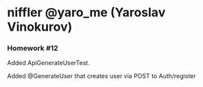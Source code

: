 
# niffler @yaro_me (Yaroslav Vinokurov)

### Homework #12

Added ApiGenerateUserTest.

Added @GenerateUser that creates user via POST to Auth/register

